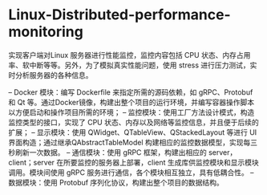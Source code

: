 ﻿# Linux-Distributed-performance-monitoring
实现客户端对Linux 服务器进行性能监控，监控内容包括 CPU 状态、内存占用率、软中断等等。另外，为了模拟真实性能问题，使用 stress 进行压力测试，实时分析服务器的各种信息。

– Docker 模块：编写 Dockerfile 来指定所需的源码依赖，如 gRPC、Protobuf 和 Qt 等。通过Docker镜像，构建出整个项目的运行环境，并编写容器操作脚本以方便启动和操作项目所需的环境；
– 监控模块：使用工厂方法设计模式，构造监控类型的接口，实现了 CPU 状态、内存以及网络等监控信息，并且便于后续的扩展；
– 显示模块：使用 QWidget、QTableView、QStackedLayout 等进行 UI 界面构造；通过继承QAbstractTableModel 构建相应的监控数据模型，实现每三秒刷新一次数据。
– 通信模块：使用 gRPC 框架，构建出相应的 server，client；server 在所要监控的服务器上部署，client 生成库供监控模块和显示模块调用。模块间使用 gRPC 服务进行通信，各个模块相互独立，具有低耦合性。
– 数据模块：使用 Protobuf 序列化协议，构建出整个项目的数据结构。
